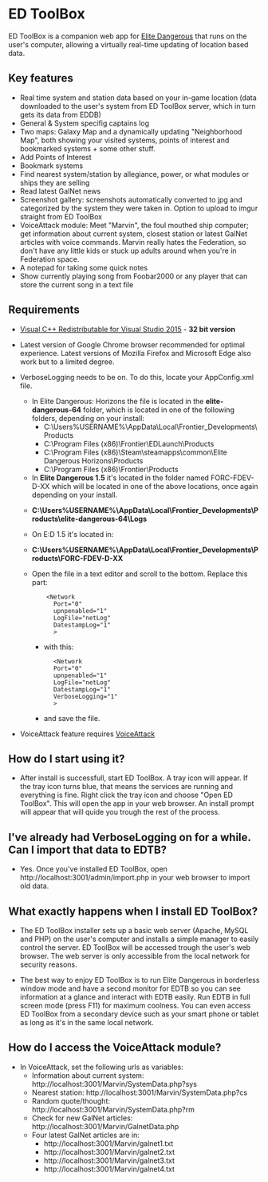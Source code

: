 ED ToolBox
==========

ED ToolBox is a companion web app for [Elite Dangerous] that runs on the user's computer, allowing a virtually real-time updating of location based data.

Key features
------------

- Real time system and station data based on your in-game location (data downloaded to the user's system from ED ToolBox server, which in turn gets its data from EDDB)
- General & System specifig captains log
- Two maps: Galaxy Map and a dynamically updating "Neighborhood Map", both showing your visited systems, points of interest and bookmarked systems + some other stuff.
- Add Points of Interest
- Bookmark systems
- Find nearest system/station by allegiance, power, or what modules or ships they are selling
- Read latest GalNet news
- Screenshot gallery: screenshots automatically converted to jpg and categorized by the system they were taken in. Option to upload to imgur straight from ED ToolBox
- VoiceAttack module: Meet "Marvin", the foul mouthed ship computer; get information about current system, closest station or latest GalNet articles with voice commands. Marvin really hates the Federation, so don't have any little kids or stuck up adults around when you're in Federation space.
- A notepad for taking some quick notes
- Show currently playing song from Foobar2000 or any player that can store the current song in a text file

Requirements
------------

- [Visual C++ Redistributable for Visual Studio 2015] - **32 bit version**

- Latest version of Google Chrome browser recommended for optimal experience. Latest versions of Mozilla Firefox and Microsoft Edge also work but to a limited degree.
- VerboseLogging needs to be on. To do this, locate your AppConfig.xml file.
	- In Elite Dangerous: Horizons the file is located in the **elite-dangerous-64** folder, which is located in one of the following folders, depending on your install:
		- C:\Users\%USERNAME%\AppData\Local\Frontier_Developments\Products
		- C:\Program Files (x86)\Frontier\EDLaunch\Products
		- C:\Program Files (x86)\Steam\steamapps\common\Elite Dangerous Horizons\Products
		- C:\Program Files (x86)\Frontier\Products
	- In **Elite Dangerous 1.5** it's located in the folder named FORC-FDEV-D-XX which will be located in one of the above locations, once again depending on your install.
  * **C:\Users\%USERNAME%\AppData\Local\Frontier_Developments\Products\elite-dangerous-64\Logs**
  * On E:D 1.5 it's located in:
  * **C:\Users\%USERNAME%\AppData\Local\Frontier_Developments\Products\FORC-FDEV-D-XX**
  * Open the file in a text editor and scroll to the bottom. Replace this part:


    ```
    	<Network
    	  Port="0"
          upnpenabled="1"
    	  LogFile="netLog"
    	  DatestampLog="1"
    	  >
    ```
    * with this:
    ```
    	  <Network
    	  Port="0"
          upnpenabled="1"
    	  LogFile="netLog"
    	  DatestampLog="1"
    	  VerboseLogging="1"
    	  >
    ```
    * and save the file.
- VoiceAttack feature requires [VoiceAttack]

How do I start using it?
------------------------
- After install is successfull, start ED ToolBox. A tray icon will appear. If the tray icon turns blue, that means the services are running and everything is fine. Right click the tray icon and choose "Open ED ToolBox". This will open the app in your web browser. An install prompt will appear that will quide you trough the rest of the process.

I've already had VerboseLogging on for a while. Can I import that data to EDTB?
------------------------------------------------------------------------------------
- Yes. Once you've installed ED ToolBox, open http://localhost:3001/admin/import.php in your web browser to import old data.

What exactly happens when I install ED ToolBox?
------------------------------------------------
- The ED ToolBox installer sets up a basic web server (Apache, MySQL and PHP) on the user's computer and installs a simple manager to easily control the server. ED ToolBox will be accessed trough the user's web browser. The web server is only accessible from the local network for security reasons.

- The best way to enjoy ED ToolBox is to run Elite Dangerous in borderless window mode and have a second monitor for EDTB so you can see information at a glance and interact with EDTB easily. Run EDTB in full screen mode (press F11) for maximum coolness. You can even access ED ToolBox from a secondary device such as your smart phone or tablet as long as it's in the same local network.

How do I access the VoiceAttack module?
---------------------------------------
- In VoiceAttack, set the following urls as variables:
	- Information about current system: http://localhost:3001/Marvin/SystemData.php?sys
	- Nearest station: http://localhost:3001/Marvin/SystemData.php?cs
	- Random quote/thought: http://localhost:3001/Marvin/SystemData.php?rm
	- Check for new GalNet articles: http://localhost:3001/Marvin/GalnetData.php
	- Four latest GalNet articles are in:
		- http://localhost:3001/Marvin/galnet1.txt
		- http://localhost:3001/Marvin/galnet2.txt
		- http://localhost:3001/Marvin/galnet3.txt
		- http://localhost:3001/Marvin/galnet4.txt

[Visual C++ Redistributable for Visual Studio 2015]: <https://www.microsoft.com/en-us/download/details.aspx?id=48145>
[edtb]: <https://github.com/joemccann/dillinger.git>
[VoiceAttack]: <http://www.voiceattack.com/>
[Elite Dangerous]: <http://www.elitedangerous.com>
